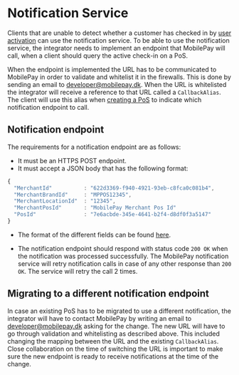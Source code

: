 # <a name="notification_service"></a> Notification Service

Clients that are unable to detect whether a customer has checked in by [user activation](detecting_mobilepay#user_activation) can use the notification service. To be able to use the notification service, the integrator needs to implement an endpoint that MobilePay will call, when a client should query the active check-in on a PoS.

When the endpoint is implemented the URL has to be communicated to MobilePay in order to validate and whitelist it in the firewalls. This is done by sending an email to [developer@mobilepay.dk](mailto:developer@mobilepay.dk). When the URL is whitelisted the integrator will receive a reference to that URL called a ``CallbackAlias``. The client will use this alias when [creating a PoS](pos_management#pos_creation) to indicate which notification endpoint to call.

## <a name="notification_endpoint"></a> Notification endpoint

The requirements for a notification endpoint are as follows:

* It must be an HTTPS POST endpoint.
* It must accept a JSON body that has the following format:  

```javascript
{
  "MerchantId"          : "622d3369-f940-4921-93eb-c8fca0c081b4",
  "MerchantBrandId"     : "MPPOS12345",
  "MerchantLocationId"  : "12345",
  "MerchantPosId"       : "MobilePay Merchant Pos Id"
  "PosId"               : "7e6acbde-345e-4641-b2f4-d8df0f3a5147"
}
```
* The format of the different fields can be found [here](input_formats).

* The notification endpoint should respond with status code ``200 OK`` when the notification was processed successfully. The MobilePay notification service will retry notification calls in case of any other response than ``200 OK``. The service will retry the call 2 times.

## Migrating to a different notification endpoint

In case an existing PoS has to be migrated to use a different notification, the integrator will have to contact MobilePay by writing an email to [developer@mobilepay.dk](mailto:developer@mobilepay.dk) asking for the change. The new URL will have to go through validation and whitelisting as described above.
This included changing the mapping between the URL and the existing ``CallbackAlias``. Close collaboration on the time of switching the URL is important to make sure the new endpoint is ready to receive notifications at the time of the change.
